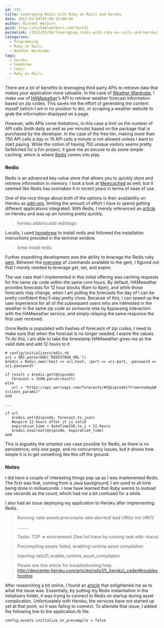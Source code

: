 ```yaml
---
id: 231
title: Leveraging Redis with Ruby on Rails and Heroku
date: 2013-03-04T07:00:12+00:00
author: Michael Welburn
guid: http://michaelwelburn.com/?p=231
permalink: /2013/03/04/leveraging-redis-with-ruby-on-rails-and-heroku/
categories:
  - Programming
  - Ruby on Rails
  - Weather Wardrobe
tags:
  - heroku
  - homebrew
  - redis
  - Ruby on Rails
---
```

There are a lot of benefits to leveraging third party APIs to retrieve data that makes your application more valuable. In the case of <a title="WeatherWardrobe" href="http://www.weatherwardrobe.com" target="_blank">Weather Wardrobe</a>, I make use of <a title="HAMweather" href="http://www.hamweather.com" target="_blank">HAMweather</a>&#8216;s API to retrieve weather forecast information based on zip codes. This saves me the effort of generating the content myself (which I am in no position to do), or scraping a weather website to grab the information displayed on a page.

However, with APIs come limitations, in this case a limit on the number of API calls (both daily as well as per minute) based on the package that is purchased by the developer. In the case of the free tier, making more than 750 API calls a day or 15 API calls a minute is not allowed unless I want to start paying. While the notion of having 750 unique visitors seems pretty farfetched for a fun project, it gave me an excuse to do some simple caching, which is where <a title="redis" href="http://redis.io/" target="_blank">Redis</a> comes into play.

### <!--more-->

### Redis

Redis is an advanced key-value store that allows you to quickly store and retrieve information in memory. I took a look at <a title="Memcached" href="http://memcached.org/" target="_blank">Memcached</a> as well, but it seemed like Redis has overtaken it in recent years in terms of ease of use.

One of the nice things about both of the options is their availability on Heroku as <a title="Redis To Go Add-on" href="https://addons.heroku.com/redistogo" target="_blank">add-ons</a>, limiting the amount of effort I have to spend getting different applications integrated. With Redis, I merely referenced an <a title="Redis To Go" href="https://devcenter.heroku.com/articles/redistogo" target="_blank">article</a> on Heroku and was up an running pretty quickly.

> heroku addons:add redistogo

Locally, I used <a title="homebrew" href="http://mxcl.github.com/homebrew/" target="_blank">homebrew</a> to install redis and followed the installation instructions provided in the terminal window.

> brew install redis

Further expediting development was the ability to leverage the Redis ruby <a title="Redis gem" href="https://github.com/redis/redis-rb" target="_blank">gem</a>. Between the <a title="Redis gem overview" href="https://github.com/redis/redis-rb/wiki/Redis-rb-Overview" target="_blank">overview</a> of commands available to the gem, I figured out that I merely needed to leverage get, set, and expire.

The use case that I implemented in this initial offering was caching requests for the same zip code within the same core hours. By default, HAMweather provides forecasts for 12 hour blocks (6am to 6pm), and while those forecasts may change, when I am pulling the forecasts the day of I can be pretty confident they&#8217;ll stay pretty close. Because of this, I can speed up the user experience for all of the subsequent users who are interested in the weather in the same zip code as someone else by bypassing interaction with the HAMweather service, and simply relaying the same response the first user received.

Once Redis is populated with hashes of forecasts of zip codes, I need to make sure that when the forecast is no longer needed, I expire the values. To do this, I am able to take the timestamp HAMweather gives me as the valid date and add 12 hours to it.

    # config/initializers/edis.rb
    uri = URI.parse(ENV['REDISTOGO_URL'])
    $redis = Redis.new(:host => uri.host, :port => uri.port, :password => uri.password)

    if result = $redis.get(@zipcode)
       forecast = JSON.parse(result)
    else
       url = "https://api.aerisapi.com/forecasts/#{@zipcode}?from=today&#{client_params}"
    end

    ...

    if url
       $redis.set(@zipcode, forecast.to_json)
       #expire 12 hours after it is valid
       expiration_time = dateTimeISO.to_i + 12.hours
       $redis.expireat(@zipcode, expiration_time)
    end

This is arguably the simplest use case possible for Redis, as there is no persistence, only one page, and no concurrency issues, but it shows how simple it is to get something like this off the ground.

### Notes

I did have a couple of interesting things pop up as I was implemented Redis. The first was that, coming from a Java background, I am used to all time being done in milliseconds. I now have learned that Ruby seems to instead use seconds as the count, which had me a bit confused for a while.

I also had an issue deploying my application to Heroku after implementing Redis.

> Running: rake assets:precompile rake aborted! bad URI(is not URI?):

> &#8230;&#8230;&#8230;

> Tasks: TOP => environment (See full trace by running task with &#8211;trace)

> Precompiling assets failed, enabling runtime asset compilation

> Injecting rails31\_enable\_runtime\_asset\_compilation

> Please see this article for troubleshooting help: http://devcenter.heroku.com/articles/rails31\_heroku\_cedar#troubleshooting

After researching a bit online, I found an <a title="Heroku Tip with Redis" href="http://blog.nathanhumbert.com/2012/01/rails-32-on-heroku-tip.html" target="_blank">article</a> that enlightened me as to what the issue was. Essentially, by putting my Redis instantiation in the initializers folder, it was trying to connect to Redis on startup during asset complication. Unfortunately with Heroku, the services have not started up yet at that point, so it was failing to connect. To alleviate that issue, I added the following line to the application.rb file.

    config.assets.initialize_on_precompile = false

